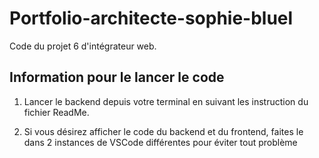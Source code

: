 # Portfolio-architecte-sophie-bluel

Code du projet 6 d'intégrateur web.

## Information pour le lancer le code

1) Lancer le backend depuis votre terminal en suivant les instruction du fichier ReadMe.

2) Si vous désirez afficher le code du backend et du frontend, faites le dans 2 instances de VSCode différentes pour éviter tout problème
